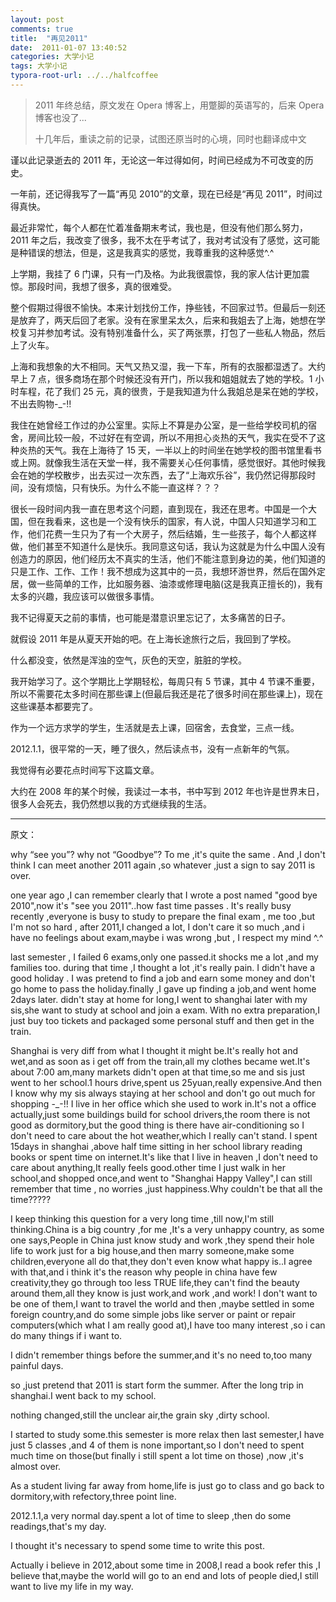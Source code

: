 ```yaml
---
layout: post
comments: true
title:  "再见2011"
date:  2011-01-07 13:40:52
categories: 大学小记
tags: 大学小记
typora-root-url: ../../halfcoffee
---
```




> 2011 年终总结，原文发在 Opera 博客上，用蹩脚的英语写的，后来 Opera 博客也没了...
>
> 十几年后，重读之前的记录，试图还原当时的心境，同时也翻译成中文



谨以此记录逝去的 2011 年，无论这一年过得如何，时间已经成为不可改变的历史。

一年前，还记得我写了一篇“再见 2010”的文章，现在已经是“再见 2011”，时间过得真快。

最近非常忙，每个人都在忙着准备期末考试，我也是，但没有他们那么努力，2011 年之后，我改变了很多，我不太在乎考试了，我对考试没有了感觉，这可能是种错误的想法，但是，这是我真实的感觉，我尊重我的这种感觉^.^

上学期，我挂了 6 门课，只有一门及格。为此我很震惊，我的家人估计更加震惊。那段时间，我想了很多，真的很难受。

整个假期过得很不愉快。本来计划找份工作，挣些钱，不回家过节。但最后一刻还是放弃了，两天后回了老家。没有在家里呆太久，后来和我姐去了上海，她想在学校复习并参加考试。没有特别准备什么，买了两张票，打包了一些私人物品，然后上了火车。

上海和我想象的大不相同。天气又热又湿，我一下车，所有的衣服都湿透了。大约早上 7 点，很多商场在那个时候还没有开门，所以我和姐姐就去了她的学校。1 小时车程，花了我们 25 元，真的很贵，于是我知道为什么我姐总是呆在她的学校，不出去购物-_-!!

我住在她曾经工作过的办公室里。实际上不算是办公室，是一些给学校司机的宿舍，房间比较一般，不过好在有空调，所以不用担心炎热的天气，我实在受不了这种炎热的天气。我在上海待了 15 天，一半以上的时间坐在她学校的图书馆里看书或上网。就像我生活在天堂一样，我不需要关心任何事情，感觉很好。其他时候我会在她的学校散步，出去买过一次东西，去了“上海欢乐谷”，我仍然记得那段时间，没有烦恼，只有快乐。为什么不能一直这样？？？

很长一段时间内我一直在思考这个问题，直到现在，我还在思考。中国是一个大国，但在我看来，这也是一个没有快乐的国家，有人说，中国人只知道学习和工作，他们花费一生只为了有一个大房子，然后结婚，生一些孩子，每个人都这样做，他们甚至不知道什么是快乐。我同意这句话，我认为这就是为什么中国人没有创造力的原因，他们经历太不真实的生活，他们不能注意到身边的美，他们知道的只是工作、工作、工作！我不想成为这其中的一员，我想环游世界，然后在国外定居，做一些简单的工作，比如服务器、油漆或修理电脑(这是我真正擅长的)，我有太多的兴趣，我应该可以做很多事情。

我不记得夏天之前的事情，也可能是潜意识里忘记了，太多痛苦的日子。

就假设 2011 年是从夏天开始的吧。在上海长途旅行之后，我回到了学校。

什么都没变，依然是浑浊的空气，灰色的天空，脏脏的学校。

我开始学习了。这个学期比上学期轻松，每周只有 5 节课，其中 4 节课不重要，所以不需要花太多时间在那些课上(但最后我还是花了很多时间在那些课上)，现在这些课基本都要完了。

作为一个远方求学的学生，生活就是去上课，回宿舍，去食堂，三点一线。

2012.1.1，很平常的一天，睡了很久，然后读点书，没有一点新年的气氛。

我觉得有必要花点时间写下这篇文章。

大约在 2008 年的某个时候，我读过一本书，书中写到 2012 年也许是世界末日，很多人会死去，我仍然想以我的方式继续我的生活。

---

原文：

why “see you”? why not “Goodbye”? To me ,it's quite the same . And ,I don't think I can meet another 2011 again ,so whatever ,just a sign to say 2011 is over.

 one year ago ,I can remember clearly that I wrote a post named "good bye 2010",now it's "see you 2011"..how fast time passes .
 It's really busy recently ,everyone is busy to study to prepare the final exam , me too ,but I'm not so hard , after 2011,I changed a lot, I don't care it so much ,and i have no feelings about exam,maybe i was wrong ,but , I respect my mind ^.^

 last semester , I failed 6 exams,only one passed.it shocks me a lot ,and my families too. during that time ,I thought a lot ,it's really pain. I didn't have a good holiday . I was pretend to find a job and earn some money and don't go home to pass the holiday.finally ,I gave up finding a job,and went home 2days later. didn't stay at home for long,I went to shanghai later with my sis,she want to study at school and join a exam. With no extra preparation,I just buy too tickets and packaged some personal stuff and then get in the train. 

 Shanghai is very diff from what I thought it might be.It's really hot and wet,and as soon as i get off from the train,all my clothes became wet.It's about 7:00 am,many markets didn't open at that time,so me and sis just went to her school.1 hours drive,spent us 25yuan,really expensive.And then I know why my sis always staying at her school and don't go out much for shopping -_-!! 
 I live in her office which she used to work in.It's not a office actually,just some buildings build for school drivers,the room there is not good as dormitory,but the good thing is there have air-conditioning so I don't need to care about the hot weather,which I really can't stand. I spent 15days in shanghai ,above half time sitting in her school library reading books or spent time on internet.It's like that I live in heaven ,I don't need to care about anything,It really feels good.other time I just walk in her school,and shopped once,and went to "Shanghai Happy Valley",I can still remember that time , no worries ,just happiness.Why couldn't be that all the time?????

 I keep thinking this question for a very long time ,till now,I'm still thinking.China is a big country ,for me ,It's a very unhappy country, as some one says,People in China just know study and work ,they spend their hole life to work just for a big house,and then marry someone,make some children,everyone all do that,they don't even know what happy is..I agree with that,and i think it's the reason why people in china have few creativity,they go through too less TRUE life,they can't find the beauty around them,all they know is just work,and work ,and work! I don't want to be one of them,I want to travel the world and then ,maybe settled in some foreign country,and do some simple jobs like server or paint or repair computers(which what I am really good at),I have too many interest ,so i can do many things if i want to.

 I didn't remember things before the summer,and it's no need to,too many painful days.

 so ,just pretend that 2011 is start form the summer. After the long trip in shanghai.I went back to my school.

 nothing changed,still the unclear air,the grain sky ,dirty school.

 I started to study some.this semester is more relax then last semester,I have just 5 classes ,and 4 of them is none important,so I don't need to spent much time on those(but finally i still spent a lot time on those) ,now ,it's almost over.

 As a student living far away from home,life is just go to class and go back to dormitory,with refectory,three point line.

 2012.1.1,a very normal day.spent a lot of time to sleep ,then do some readings,that's my day.

 I thought it's necessary to spend some time to write this post.

 Actually i believe in 2012,about some time in 2008,I read a book refer this ,I believe that,maybe the world will go to an end and lots of people died,I still want to live my life in my way.

 
